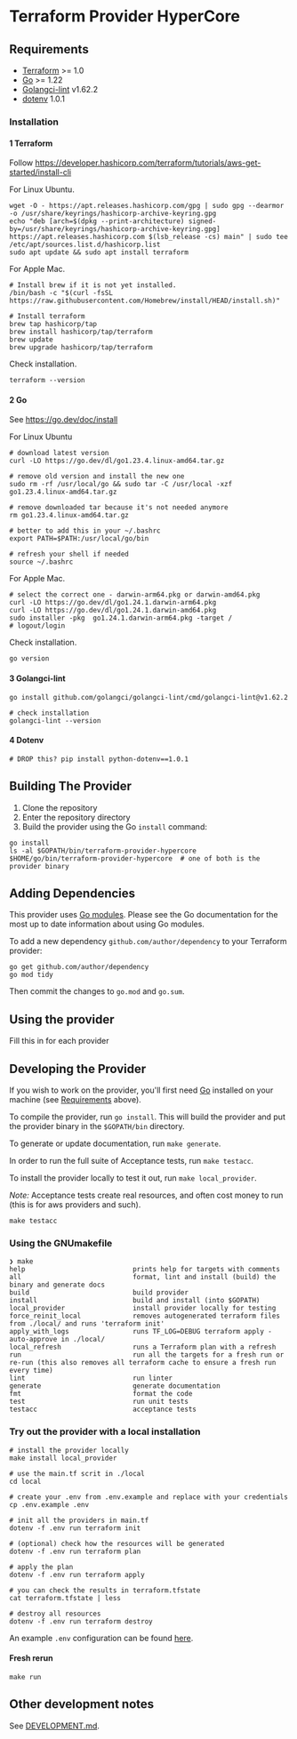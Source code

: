 # Terraform Provider HyperCore
## Requirements

- [Terraform](https://developer.hashicorp.com/terraform/downloads) >= 1.0
- [Go](https://golang.org/doc/install) >= 1.22
- [Golangci-lint](https://golangci-lint.run/welcome/install/#local-installation) v1.62.2
- [dotenv](https://pypi.org/project/python-dotenv/) 1.0.1

### Installation
#### 1 Terraform

Follow https://developer.hashicorp.com/terraform/tutorials/aws-get-started/install-cli

For Linux Ubuntu.
```shell
wget -O - https://apt.releases.hashicorp.com/gpg | sudo gpg --dearmor -o /usr/share/keyrings/hashicorp-archive-keyring.gpg
echo "deb [arch=$(dpkg --print-architecture) signed-by=/usr/share/keyrings/hashicorp-archive-keyring.gpg] https://apt.releases.hashicorp.com $(lsb_release -cs) main" | sudo tee /etc/apt/sources.list.d/hashicorp.list
sudo apt update && sudo apt install terraform
```

For Apple Mac.


```shell
# Install brew if it is not yet installed.
/bin/bash -c "$(curl -fsSL https://raw.githubusercontent.com/Homebrew/install/HEAD/install.sh)"

# Install terraform
brew tap hashicorp/tap
brew install hashicorp/tap/terraform
brew update
brew upgrade hashicorp/tap/terraform
```

Check installation.

```shell
terraform --version
```

#### 2 Go

See https://go.dev/doc/install

For Linux Ubuntu

```shell
# download latest version
curl -LO https://go.dev/dl/go1.23.4.linux-amd64.tar.gz

# remove old version and install the new one
sudo rm -rf /usr/local/go && sudo tar -C /usr/local -xzf go1.23.4.linux-amd64.tar.gz

# remove downloaded tar because it's not needed anymore
rm go1.23.4.linux-amd64.tar.gz

# better to add this in your ~/.bashrc
export PATH=$PATH:/usr/local/go/bin

# refresh your shell if needed
source ~/.bashrc
```

For Apple Mac.

```shell
# select the correct one - darwin-arm64.pkg or darwin-amd64.pkg
curl -LO https://go.dev/dl/go1.24.1.darwin-arm64.pkg
curl -LO https://go.dev/dl/go1.24.1.darwin-amd64.pkg
sudo installer -pkg  go1.24.1.darwin-arm64.pkg -target /
# logout/login
```

Check installation.

```shell
go version
```

#### 3 Golangci-lint

```shell
go install github.com/golangci/golangci-lint/cmd/golangci-lint@v1.62.2

# check installation
golangci-lint --version
```

#### 4 Dotenv
```shell
# DROP this? pip install python-dotenv==1.0.1
```

## Building The Provider

1. Clone the repository
1. Enter the repository directory
1. Build the provider using the Go `install` command:

```shell
go install
ls -al $GOPATH/bin/terraform-provider-hypercore $HOME/go/bin/terraform-provider-hypercore  # one of both is the provider binary
```

## Adding Dependencies

This provider uses [Go modules](https://github.com/golang/go/wiki/Modules).
Please see the Go documentation for the most up to date information about using Go modules.

To add a new dependency `github.com/author/dependency` to your Terraform provider:

```shell
go get github.com/author/dependency
go mod tidy
```

Then commit the changes to `go.mod` and `go.sum`.

## Using the provider

Fill this in for each provider

## Developing the Provider

If you wish to work on the provider, you'll first need [Go](http://www.golang.org) installed on your machine (see [Requirements](#requirements) above).

To compile the provider, run `go install`. This will build the provider and put the provider binary in the `$GOPATH/bin` directory.

To generate or update documentation, run `make generate`.

In order to run the full suite of Acceptance tests, run `make testacc`.

To install the provider locally to test it out, run `make local_provider`.

*Note:* Acceptance tests create real resources, and often cost money to run (this is for aws providers and such).

```shell
make testacc
```

### Using the GNUmakefile
```shell
❯ make
help                           prints help for targets with comments
all                            format, lint and install (build) the binary and generate docs
build                          build provider
install                        build and install (into $GOPATH)
local_provider                 install provider locally for testing
force_reinit_local             removes autogenerated terraform files from ./local/ and runs 'terraform init'
apply_with_logs                runs TF_LOG=DEBUG terraform apply -auto-approve in ./local/
local_refresh                  runs a Terraform plan with a refresh
run                            run all the targets for a fresh run or re-run (this also removes all terraform cache to ensure a fresh run every time)
lint                           run linter
generate                       generate documentation
fmt                            format the code
test                           run unit tests
testacc                        acceptance tests
```

### Try out the provider with a local installation
```shell
# install the provider locally
make install local_provider

# use the main.tf scrit in ./local
cd local

# create your .env from .env.example and replace with your credentials
cp .env.example .env

# init all the providers in main.tf
dotenv -f .env run terraform init

# (optional) check how the resources will be generated
dotenv -f .env run terraform plan

# apply the plan
dotenv -f .env run terraform apply

# you can check the results in terraform.tfstate
cat terraform.tfstate | less

# destroy all resources
dotenv -f .env run terraform destroy
```
An example `.env` configuration can be found [here](./local/.env.example).

#### Fresh rerun
```shell
make run
```

## Other development notes

See [DEVELOPMENT.md](DEVELOPMENT.md).
